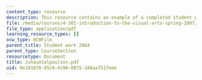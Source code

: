 ```yaml
---
content_type: resource
description: This resource contains an example of a completed student project.
file: /media/courses/4-301-introduction-to-the-visual-arts-spring-2007/0e18167885c64c960075346aa7517eee_2shauntelpoulson.pdf
file_type: application/pdf
learning_resource_types: []
ocw_type: OCWFile
parent_title: Student work 2004
parent_type: CourseSection
resourcetype: Document
title: 2shauntelpoulson.pdf
uid: 0e181678-85c6-4c96-0075-346aa7517eee
---
```

